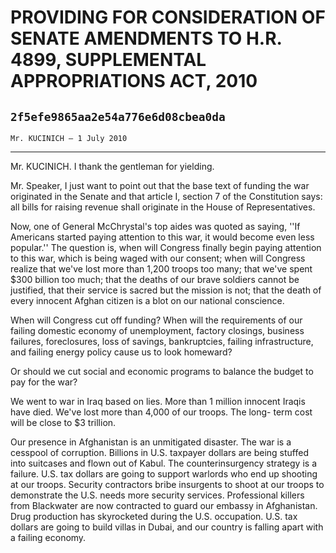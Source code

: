 # PROVIDING FOR CONSIDERATION OF SENATE AMENDMENTS TO H.R. 4899,  SUPPLEMENTAL APPROPRIATIONS ACT, 2010
## `2f5efe9865aa2e54a776e6d08cbea0da`
`Mr. KUCINICH — 1 July 2010`

---


Mr. KUCINICH. I thank the gentleman for yielding.



Mr. Speaker, I just want to point out that the base text of funding 
the war originated in the Senate and that article I, section 7 of the 
Constitution says: all bills for raising revenue shall originate in the 
House of Representatives.

Now, one of General McChrystal's top aides was quoted as saying, ''If 
Americans started paying attention to this war, it would become even 
less popular.'' The question is, when will Congress finally begin 
paying attention to this war, which is being waged with our consent; 
when will Congress realize that we've lost more than 1,200 troops too 
many; that we've spent $300 billion too much; that the deaths of our 
brave soldiers cannot be justified, that their service is sacred but 
the mission is not; that the death of every innocent Afghan citizen is 
a blot on our national conscience.

When will Congress cut off funding? When will the requirements of our 
failing domestic economy of unemployment, factory closings, business 
failures, foreclosures, loss of savings, bankruptcies, failing 
infrastructure, and failing energy policy cause us to look homeward?



Or should we cut social and economic programs to balance the budget 
to pay for the war?

We went to war in Iraq based on lies. More than 1 million innocent 
Iraqis have died. We've lost more than 4,000 of our troops. The long-
term cost will be close to $3 trillion.

Our presence in Afghanistan is an unmitigated disaster. The war is a 
cesspool of corruption. Billions in U.S. taxpayer dollars are being 
stuffed into suitcases and flown out of Kabul. The counterinsurgency 
strategy is a failure. U.S. tax dollars are going to support warlords 
who end up shooting at our troops. Security contractors bribe 
insurgents to shoot at our troops to demonstrate the U.S. needs more 
security services. Professional killers from Blackwater are now 
contracted to guard our embassy in Afghanistan. Drug production has 
skyrocketed during the U.S. occupation. U.S. tax dollars are going to 
build villas in Dubai, and our country is falling apart with a failing 
economy.